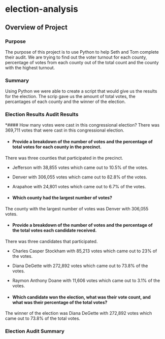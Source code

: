 # election-analysis

## Overview of Project

### Purpose
The purpose of this project is to use Python to help Seth and Tom complete their audit. We are trying to find out the voter turnout for each county, percentage of votes from each county out of the total count and the county with the highest turnout. 

### Summary
Using Python we were able to create a script that would give us the results for the election. The scrip gave us the amount of total votes, the percantages of each county and the winner of the election.  

### Election Results Audit Results

*#### How many votes were cast in this congressional election?
There was 369,711 votes that were cast in this congressional election.

* #### Provide a breakdown of the number of votes and the percentage of total votes for each county in the precinct.
There was three counties that participated in the precinct.
  * Jefferson with 38,855 votes which came out to 10.5% of the votes.
  * Denver with 306,055 votes which came out to 82.8% of the votes.
  * Arapahoe with 24,801 votes which came out to 6.7% of the votes. 
 
* #### Which county had the largest number of votes?
The county with the largest number of votes was Denver with 306,055 votes.

* #### Provide a breakdown of the number of votes and the percentage of the total votes each candidate received.
There was three candidates that participated. 
  * Charles Casper Stockham with 85,213 votes which came out to 23% of the votes.
  * Diana DeGette with 272,892 votes which came out to 73.8% of the votes.
  * Raymon Anthony Doane with 11,606 votes which came out to 3.1% of the votes. 

* #### Which candidate won the election, what was their vote count, and what was their percentage of the total votes?
The winner of the election was Diana DeGette with 272,892 votes which came out to 73.8% of the total votes. 

### Election Audit Summary


